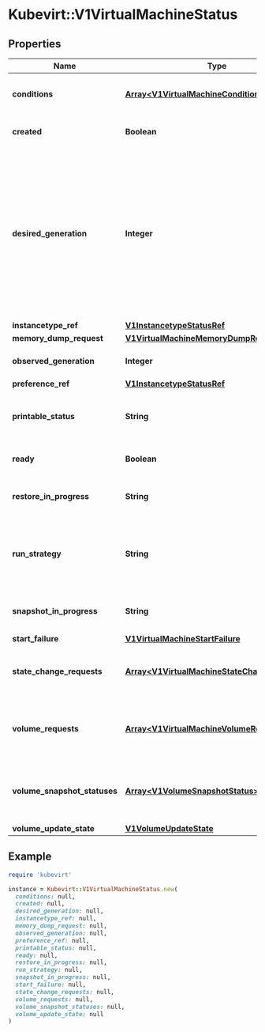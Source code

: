 # Kubevirt::V1VirtualMachineStatus

## Properties

| Name | Type | Description | Notes |
| ---- | ---- | ----------- | ----- |
| **conditions** | [**Array&lt;V1VirtualMachineCondition&gt;**](V1VirtualMachineCondition.md) | Hold the state information of the VirtualMachine and its VirtualMachineInstance | [optional] |
| **created** | **Boolean** | Created indicates if the virtual machine is created in the cluster | [optional] |
| **desired_generation** | **Integer** | DesiredGeneration is the generation which is desired for the VMI. This will be used in comparisons with ObservedGeneration to understand when the VMI is out of sync. This will be changed at the same time as ObservedGeneration to remove errors which could occur if Generation is updated through an Update() before ObservedGeneration in Status. | [optional] |
| **instancetype_ref** | [**V1InstancetypeStatusRef**](V1InstancetypeStatusRef.md) |  | [optional] |
| **memory_dump_request** | [**V1VirtualMachineMemoryDumpRequest**](V1VirtualMachineMemoryDumpRequest.md) |  | [optional] |
| **observed_generation** | **Integer** | ObservedGeneration is the generation observed by the vmi when started. | [optional] |
| **preference_ref** | [**V1InstancetypeStatusRef**](V1InstancetypeStatusRef.md) |  | [optional] |
| **printable_status** | **String** | PrintableStatus is a human readable, high-level representation of the status of the virtual machine | [optional] |
| **ready** | **Boolean** | Ready indicates if the virtual machine is running and ready | [optional] |
| **restore_in_progress** | **String** | RestoreInProgress is the name of the VirtualMachineRestore currently executing | [optional] |
| **run_strategy** | **String** | RunStrategy tracks the last recorded RunStrategy used by the VM. This is needed to correctly process the next strategy (for now only the RerunOnFailure) | [optional] |
| **snapshot_in_progress** | **String** | SnapshotInProgress is the name of the VirtualMachineSnapshot currently executing | [optional] |
| **start_failure** | [**V1VirtualMachineStartFailure**](V1VirtualMachineStartFailure.md) |  | [optional] |
| **state_change_requests** | [**Array&lt;V1VirtualMachineStateChangeRequest&gt;**](V1VirtualMachineStateChangeRequest.md) | StateChangeRequests indicates a list of actions that should be taken on a VMI e.g. stop a specific VMI then start a new one. | [optional] |
| **volume_requests** | [**Array&lt;V1VirtualMachineVolumeRequest&gt;**](V1VirtualMachineVolumeRequest.md) | VolumeRequests indicates a list of volumes add or remove from the VMI template and hotplug on an active running VMI. | [optional] |
| **volume_snapshot_statuses** | [**Array&lt;V1VolumeSnapshotStatus&gt;**](V1VolumeSnapshotStatus.md) | VolumeSnapshotStatuses indicates a list of statuses whether snapshotting is supported by each volume. | [optional] |
| **volume_update_state** | [**V1VolumeUpdateState**](V1VolumeUpdateState.md) |  | [optional] |

## Example

```ruby
require 'kubevirt'

instance = Kubevirt::V1VirtualMachineStatus.new(
  conditions: null,
  created: null,
  desired_generation: null,
  instancetype_ref: null,
  memory_dump_request: null,
  observed_generation: null,
  preference_ref: null,
  printable_status: null,
  ready: null,
  restore_in_progress: null,
  run_strategy: null,
  snapshot_in_progress: null,
  start_failure: null,
  state_change_requests: null,
  volume_requests: null,
  volume_snapshot_statuses: null,
  volume_update_state: null
)
```

